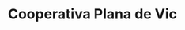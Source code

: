 ---
title: "Cooperativa Plana de Vic"
url: /lametlla-del-valles/cooperativa-plana-de-vic/
shop: supermercado
---